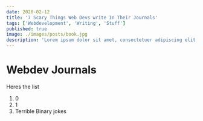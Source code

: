 ```yaml
---
date: 2020-02-12
title: '7 Scary Things Web Devs write In Their Journals'
tags: ['Webdevelopment', 'Writing', 'Stuff']
published: true
image: ./images/posts/book.jpg
description: 'Lorem ipsum dolor sit amet, consectetuer adipiscing elit, sed diam nonummy nibh euismod tincidunt ut laoreet dolore magna aliquam erat volutpat.'
---
```


# Webdev Journals

Heres the list

1. 0
2. 1
3. Terrible Binary jokes
